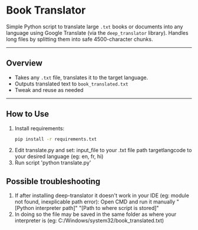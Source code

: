# Book Translator 

Simple Python script to translate large `.txt` books or documents into any language using Google Translate (via the `deep_translator` library). Handles long files by splitting them into safe 4500-character chunks. 

---

## Overview

- Takes any `.txt` file, translates it to the target language.
- Outputs translated text to `book_translated.txt`
- Tweak and reuse as needed

---

## How to Use

1. Install requirements:
   ```bash
   pip install -r requirements.txt
2. Edit translate.py and set:
    input_file to your .txt file path
    targetlangcode to your desired language (eg: en, fr, hi)
3.  Run script
    'python translate.py'

## Possible troubleshooting
1. If after installing deep-translator it doesn't work in your IDE (eg: module not found, inexplicable path error):
    Open CMD and run it manually
    "[Python interpreter path]" "[Path to where script is stored]"
2. In doing so the file may be saved in the same folder as where your interpreter is (eg: C:/Windows/system32/book_translated.txt)
